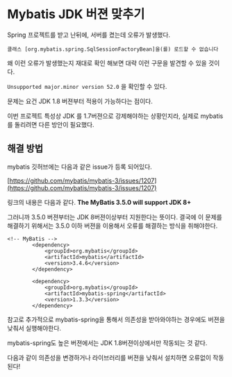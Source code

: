 # Mybatis JDK 버젼 맞추기

Spring 프로젝트를 받고 난뒤에, 서버를 켰는데 오류가 발생했다.

`클래스 [org.mybatis.spring.SqlSessionFactoryBean]을(를) 로드할 수 없습니다`

왜 이런 오류가 발생했는지 재대로 확인 해보면 대략 이런 구문을 발견할 수 있을 것이다.

`Unsupported major.minor version 52.0` 을 확인할 수 있다.

문제는 요건 JDK 1.8 버젼부터 적용이 가능하다는 점이다.

이번 프로젝트 특성상 JDK 를 1.7버젼으로 강제해야하는 상황인지라, 실제로 mybatis를 돌리려면 다른 방안이 필요했다.

## 해결 방법

mybatis 깃허브에는 다음과 같은 issue가 등록 되어있다.

[https://github.com/mybatis/mybatis-3/issues/1207](https://github.com/mybatis/mybatis-3/issues/1207)

링크의 내용은 다음과 같다. **The MyBatis 3.5.0 will support JDK 8+**

그러니까 3.5.0 버젼부터는 JDK 8버젼이상부터 지원한다는 뜻이다. 결국에 이 문제를 해결하기 위해서는 3.5.0 이하 버젼을 이용해서 오류를 해결하는 방식을 취해야한다.

```markup
<!-- MyBatis -->
        <dependency>
            <groupId>org.mybatis</groupId>
            <artifactId>mybatis</artifactId>
            <version>3.4.6</version>
        </dependency>

        <dependency>
            <groupId>org.mybatis</groupId>
            <artifactId>mybatis-spring</artifactId>
            <version>1.3.3</version>
        </dependency>
```

참고로 추가적으로 mybatis-spring을 통해서 의존성을 받아와야하는 경우에도 버젼을 낮춰서 실행해야한다.

mybatis-spring도 높은 버젼에서는 JDK 1.8버젼이상에서만 작동되는 것 같다.

다음과 같이 의존성을 변경하거나 라이브러리를 버젼을 낮춰서 설치하면 오류없이 작동된다!
